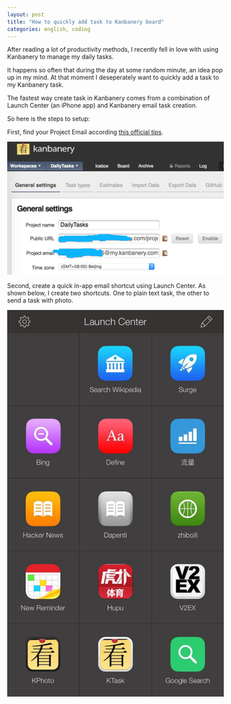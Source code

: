 ```yaml
---
layout: post
title: "How to quickly add task to Kanbanery board"
categories: english, coding
---
```


After reading a lot of productivity methods, I recently fell in love with using Kanbanery to manage my daily tasks.

It happens so often that during the day at some random minute, an idea pop up in my mind. At that moment I deseperately want to quickly add a task to my Kanbanery task.

The fastest way create task in Kanbanery comes from a combination of Launch Center (an iPhone app) and Kanbanery email task creation.

So here is the steps to setup:

First, find your Project Email according [this official tips][1].

![](/images/blog/kanbanery-project-email.jpg)

Second, create a quick in-app email shortcut using Launch Center. As shown below, I create two shortcuts. One to plain text task, the other to send a task with photo.

![](/images/blog/kanbanery-launch.jpg)

[1]: https://kanbanery.desk.com/customer/en/portal/articles/1144317-create-a-task-from-an-email
